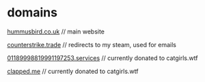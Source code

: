 # domains

[hummusbird.co.uk](https://hummusbird.co.uk) // main website

[counterstrike.trade](http://counterstrike.trade) // redirects to my steam, used for emails

[01189998819991197253.services](https://01189998819991197253.services) // currently donated to catgirls.wtf

[clapped.me](https://clapped.me) // currently donated to catgirls.wtf
